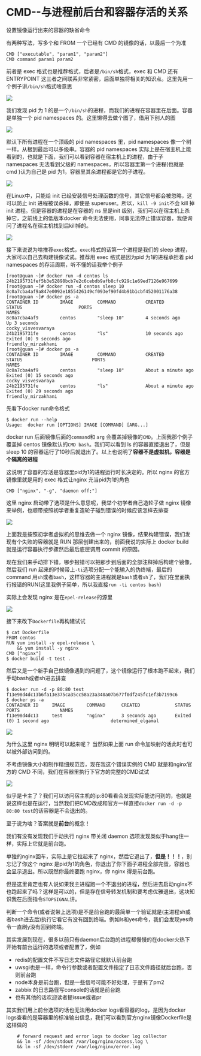 # CMD--与进程前后台和容器存活的关系

设置镜像运行出来的容器的缺省命令

有两种写法，写多个和 FROM 一个已经有 CMD 的镜像的话，以最后一个为准

```text
CMD ["executable", "param1", "param2"] 
CMD command param1 param2 
```

前者是 exec 格式也是推荐格式，后者是`/bin/sh`格式，exec 和 CMD 还有 ENTRYPOINT 这三者之间联系非常紧密，后面单独将相关的知识点。这里先用一个例子讲`/bin/sh`格式啥意思

![](../../.gitbook/assets/image%20%2844%29.png)

我们发现 pid 为 1 的是一个`/bin/sh`的进程，而我们的进程在容器里在后面。容器是单独一个 pid namespaces 的。这里懒得去做个图了，借用下别人的图

![](../../.gitbook/assets/image%20%289%29.png)

默认下所有进程在一个顶级的 pid namespaces 里，pid namespaces 像一个树一样。从根到最后可以多级串。容器的 pid namespaces 实际上是在宿主机上能看到的，也就是下面，我们可以看到容器在宿主机上的进程，由于子 namespaces 无法看到父级的 namespaces，所以容器里第一个进程\(也就是 cmd \)认为自己是 pid 为1，容器里其余进程都是它的子进程。

![](../../.gitbook/assets/image%20%2815%29.png)

在Linux中，只能给 init 已经安装信号处理函数的信号，其它信号都会被忽略，这可以防止 init 进程被误杀掉，即使是 superuser。所以，`kill -9 init`不会 kill 掉 init 进程。但是容器的进程是在容器的 ns 里是init 级别，我们可以在宿主机上杀掉它，之前线上的低版本docker 命令无法使用，同事无法停止错误容器，我便询问了进程名在宿主机找到后kill掉的。

![](../../.gitbook/assets/image%20%2871%29.png)

接下来说说为啥推荐`exec`格式，`exec`格式的话第一个进程是我们的 sleep 进程，大家可以自己去构建镜像试试。推荐用 exec 格式是因为pid 为1的进程承担着 pid namespaces 的存活周期，听不懂的话我举个例子

```text
[root@guan ~]# docker run -d centos ls
24b2195731fef5b3e52898bcb7e2c6cebdb9afb8cfc929c1e69ed7126e967699
[root@guan ~]# docker run -d centos sleep 10
8c0a7cba4af9a847e0092e1855426149cf093ef90fd4b91b1cbf452001176a38
[root@guan ~]# docker ps -a
CONTAINER ID        IMAGE         COMMAND           CREATED             STATUS                     PORTS                                      NAMES
8c0a7cba4af9        centos        "sleep 10"        4 seconds ago       Up 3 seconds                                                     cocky_visvesvaraya
24b2195731fe        centos        "ls"              10 seconds ago      Exited (0) 9 seconds ago                                         friendly_mirzakhani
[root@guan ~]# docker ps -a
CONTAINER ID        IMAGE         COMMAND           CREATED              STATUS                          PORTS                                      NAMES
8c0a7cba4af9        centos        "sleep 10"        About a minute ago   Exited (0) 15 seconds ago                                       cocky_visvesvaraya
24b2195731fe        centos        "ls"              About a minute ago   Exited (0) 29 seconds ago                                       friendly_mirzakhani
```

先看下docker run命令格式

```text
$ docker run --help
Usage:	docker run [OPTIONS] IMAGE [COMMAND] [ARG...]
```

docker run 后面镜像后面的`command`和 `arg` 会覆盖掉镜像的`CMD`。上面我那个例子覆盖掉 centos 镜像默认的`CMD bash`。我们可以看到 ls 的容器直接退出了，但是 sleep 10 的容器运行了10秒后就退出了。以上也说明了**容器不是虚拟机，容器是个隔离的进程**

这说明了容器的存活是容器里pid为1的进程运行时长决定的。所以 nginx 的官方镜像里就是用的 exec 格式让nginx 充当pid为1的角色

```text
CMD ["nginx", "-g", "daemon off;"]
```

这里 nginx 启动带了选项是什么意思呢，我举个初学者自己造轮子做 nginx 镜像来举例，也顺带按照初学者重复造轮子碰到错误的时候应该怎样去排查

![](../../.gitbook/assets/image%20%2854%29.png)

上面我是按照初学者虚拟机的思维去做一个 nginx 镜像，结果构建错误，我们发现有个失败的容器就是 RUN 那层创建出来的，前面我说的实际上 docker build 就是运行容器执行步骤然后最后底层调用 commit 的原因。

现在我们来手动排下错，哪步报错可以把那步到后面的全部注释掉后构建个镜像，然后我们 run 起来的时候带上`-ti`选项分配一个能输入的伪终端，最后的 command 用`sh`或者`bash`，这样容器的主进程就是`bash`或者`sh`了，我们在里面执行报错的RUN\(这里我例子简单，所以我直接`run -ti centos bash`\)

实际上会发现 nginx 是在`epel-release`的源里

![](../../.gitbook/assets/image%20%2864%29.png)

接下来改下`Dockerfile`再构建试试

```text
$ cat Dockerfile
FROM centos
RUN yum install -y epel-release \
    && yum install -y nginx
CMD ["nginx"]
$ docker build -t test .
```

然后又是一个新手自己做镜像遇到的问题了，这个镜像运行了根本跑不起来，我们手动bash或者sh进去排查

```text
$ docker run -d -p 80:80 test
f13e98d4dc13b6fa13e375ca35cc58a23a340a07b677f0df245fc1ef3b7199c6
$ docker ps -a
CONTAINER ID     IMAGE        COMMAND      CREATED             STATUS                    PORTS               NAMES
f13e98d4dc13     test         "nginx"      3 seconds ago       Exited (0) 1 second ago                       determined_elgamal
```

![](../../.gitbook/assets/image%20%2851%29.png)

为什么这里 nginx 明明可以起来呢？  当然如果上面 run 命令加映射的话此时也可以被外部访问到的。

不考虑镜像大小和制作精细规范否，现在我这个错误实例的 CMD 就是和nginx官方的 CMD 不同，我们在容器里执行下官方的完整的CMD试试

![](../../.gitbook/assets/image%20%2862%29.png)

似乎是卡主了？我们可以访问宿主机的ip:80看看会发现实际能访问到的，也就是说这样也是在运行，当然我们把CMD改成和官方一样直接`docker run -d -p 80:80 test`的话容器是不会退出的。

至于说为啥？答案就是**前台**的概念！

我们有没有发现我们手动执行 nginx 带关闭 daemon 选项发现类似于hang住一样，实际上它就是前台跑。

单独的nginx回车，实际上是它拉起来了 nginx，然后它退出了，**但是！！！**，别忘记了你这个 nginx 是pid为1的角色，你退出了你下面子进程全部完蛋，容器也会显示退出。所以既然你最终要跑 nginx，你 nginx 得是前台跑。

但是这里肯定也有人说如果我主进程跑一个不退出的进程，然后进去启动nginx不也跑起来了吗？这样是可以的，但是存在信号转发机制和要考虑优雅退出，这块知识我在后面指令`STOPSIGNAL`讲。

判断一个命令\(或者说带上选项\)是不是前台跑的最简单一个验证就是\(主进程sh或者bash进去后\)执行它看它有没有回到终端。例如ls和yes命令，我们会发现yes命令一直刷y没有回到终端。

其实发展到现在，很多以前只有daemon后台跑的进程都慢慢的在docker火热下开始有前台运行的选项或者配置了，例如

* redis的配置文件不写日志文件路径它就默认前台跑
* uwsgi也是一样，命令行参数或者配置文件指定了日志文件路径就后台跑，否则前台跑
* node本身是前台跑，但是一些信号可能不好处理，于是有了pm2
* zabbix 的日志路径写console的话就是前台跑
* 也有其他的话欢迎读者提issue或者pr

其实我们用上前台选项的话也无法用docker logs看容器的log，是因为docker logs查看的是容器里的标准输出信息，我们可以看到官方nginx镜像Dockerfile是这样做的

```text
	# forward request and error logs to docker log collector
	&& ln -sf /dev/stdout /var/log/nginx/access.log \
	&& ln -sf /dev/stderr /var/log/nginx/error.log
```



